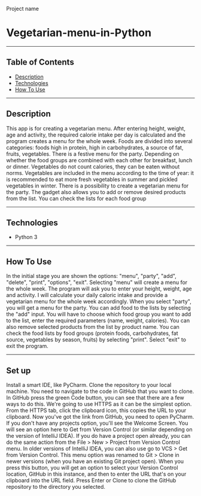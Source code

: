 Project name

# Vegetarian-menu-in-Python

---

## Table of Contents

- [Description](#description)
- [Technologies](#technologies)
- [How To Use](#how-to-use)

---

## Description

This app is for creating a vegetarian menu. After entering height, weight, age and activity, the required calorie intake per day
is calculated and the program creates a menu for the whole week. Foods are divided into several categories: foods high in protein,
high in carbohydrates, a source of fat, fruits, vegetables. There is a festive menu for the party. Depending on whether the food 
groups are combined with each other for breakfast, lunch or dinner. Vegetables do not count calories, they can be eaten without 
norms. Vegetables are included in the menu according to the time of year: it is recommended to eat more fresh vegetables in summer
and pickled vegetables in winter. There is a possibility to create a vegetarian menu for the party. The gadget also allows you to 
add or remove desired products from the list. You can check the lists for each food group


---

## Technologies

- Python 3

---

## How To Use

In the initial stage you are shown the options: "menu", "party", "add", "delete", "print", "options", "exit". Selecting "menu" will 
create a menu for the whole week. The program will ask you to enter your height, weight, age and activity. I will calculate your daily
caloric intake and provide a vegetarian menu for the whole week accordingly. When you select "party", you will get a menu for the party.
You can add food to the lists by selecting the "add" input. You will have to choose which food group you want to add to the list, enter
the required parameters (name, weight, calories). You can also remove selected products from the list by product name. You can check the
food lists by food groups (protein foods, carbohydrates, fat source, vegetables by season, fruits) by selecting "print". Select "exit" to
exit the program.

---

## Set up

 Install a smart IDE, like PyCharm. Clone the repository to your local machine. You need to navigate to the code in GitHub that you want to 
 clone. In GitHub press the green Code button, you can see that there are a few ways to do this. We're going to use HTTPS as it can be the 
 simplest option. From the HTTPS tab, click the clipboard icon, this copies the URL to your clipboard. Now you've got the link from GitHub, 
 you need to open PyCharm. If you don't have any projects option, you'll see the Welcome Screen. You will see an option here to Get from 
 Version Control (or similar depending on the version of IntelliJ IDEA). If you do have a project open already, you can do the same action 
 from the File > New > Project from Version Control menu. In older versions of IntelliJ IDEA, you can also use go to VCS > Get from Version 
 Control. This menu option was renamed to Git > Clone in newer versions (when you have an existing Git project open). When you press this 
 button, you will get an option to select your Version Control location, GitHub in this instance, and then to enter the URL that's on your 
 clipboard into the URL field. Press Enter or Clone to clone the GitHub repository to the directory you selected.

